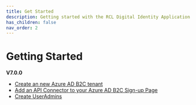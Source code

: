 ```yaml
---
title: Get Started
description: Getting started with the RCL Digital Identity Application.
has_children: false
nav_order: 2
---
```


# Getting Started
**V7.0.0**

- [Create an new Azure AD B2C tenant](./aadb2c.md)
- [Add an API Connector to your Azure AD B2C Sign-up Page](./apiconnector.md)
- [Create UserAdmins](./useradmin.md)